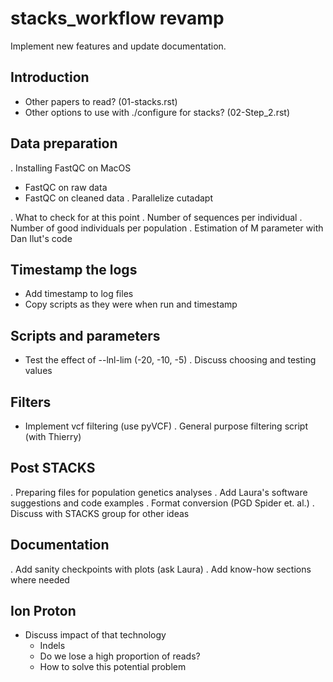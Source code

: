 # stacks_workflow revamp

Implement new features and update documentation.

## Introduction
- Other papers to read? (01-stacks.rst)
- Other options to use with ./configure for stacks? (02-Step_2.rst)

## Data preparation
. Installing FastQC on MacOS
- FastQC on raw data
- FastQC on cleaned data
. Parallelize cutadapt

. What to check for at this point
  . Number of sequences per individual
  . Number of good individuals per population
  . Estimation of M parameter with Dan Ilut's code

## Timestamp the logs
* Add timestamp to log files
* Copy scripts as they were when run and timestamp

## Scripts and parameters
* Test the effect of --lnl-lim (-20, -10, -5)
. Discuss choosing and testing values

## Filters
* Implement vcf filtering (use pyVCF)
. General purpose filtering script (with Thierry)

## Post STACKS
. Preparing files for population genetics analyses
. Add Laura's software suggestions and code examples
. Format conversion (PGD Spider et. al.)
. Discuss with STACKS group for other ideas

## Documentation
. Add sanity checkpoints with plots (ask Laura)
. Add know-how sections where needed

## Ion Proton
* Discuss impact of that technology
  - Indels
  - Do we lose a high proportion of reads?
  - How to solve this potential problem

